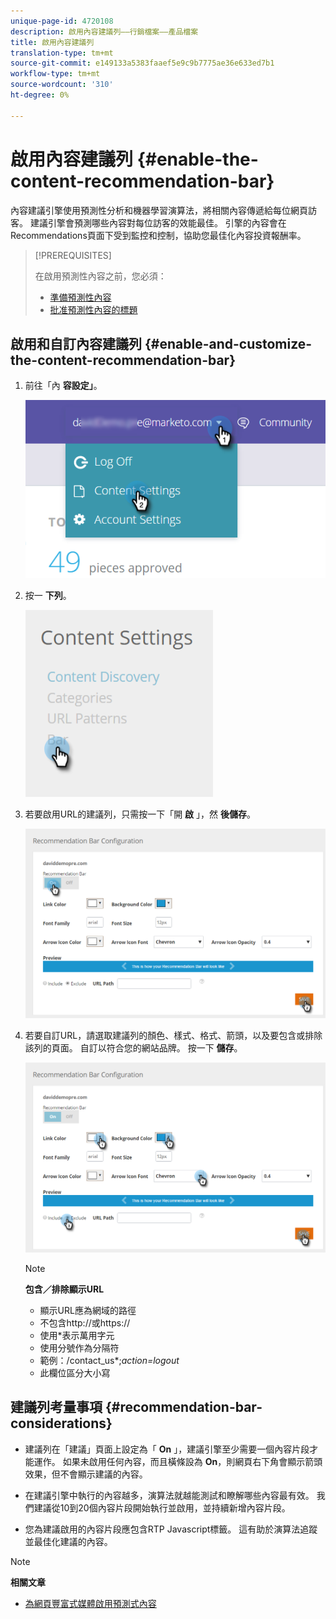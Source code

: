 ```yaml
---
unique-page-id: 4720108
description: 啟用內容建議列——行銷檔案——產品檔案
title: 啟用內容建議列
translation-type: tm+mt
source-git-commit: e149133a5383faaef5e9c9b7775ae36e633ed7b1
workflow-type: tm+mt
source-wordcount: '310'
ht-degree: 0%

---
```



# 啟用內容建議列 {#enable-the-content-recommendation-bar}

內容建議引擎使用預測性分析和機器學習演算法，將相關內容傳遞給每位網頁訪客。 建議引擎會預測哪些內容對每位訪客的效能最佳。 引擎的內容會在Recommendations頁面下受到監控和控制，協助您最佳化內容投資報酬率。

>[!PREREQUISITES]
>
>在啟用預測性內容之前，您必須：
>
>* [準備預測性內容](http://docs.marketo.com/display/docs/edit+predictive+content)
>* [批准預測性內容的標題](/help/marketo/product-docs/predictive-content/working-with-all-content/approve-a-title-for-predictive-content.md)


## 啟用和自訂內容建議列 {#enable-and-customize-the-content-recommendation-bar}

1. 前往「內 **容設定」**。

   ![](assets/settings-dropdown-hand.png)

1. 按一 **下列**。

   ![](assets/content-settings-bar-hand.png)

1. 若要啟用URL的建議列，只需按一下「開 **啟** 」，然 **後儲存**。

   ![](assets/bar-enable.png)

1. 若要自訂URL，請選取建議列的顏色、樣式、格式、箭頭，以及要包含或排除該列的頁面。 自訂以符合您的網站品牌。 按一下 **儲存**。

   ![](assets/bar-customize-details-hands.png)

   >[!NOTE]
   >
   >**包含／排除顯示URL**
   >
   >    * 顯示URL應為網域的路徑
   >    * 不包含http://或https://
   >    * 使用*表示萬用字元
   * 使用分號作為分隔符
   * 範例：/contact_us*;*action=logout*
   * 此欄位區分大小寫


## 建議列考量事項 {#recommendation-bar-considerations}

* 建議列在「建議」頁面上設定為「 **On** 」，建議引擎至少需要一個內容片段才能運作。 如果未啟用任何內容，而且橫條設為 **On**，則網頁右下角會顯示箭頭效果，但不會顯示建議的內容。

* 在建議引擎中執行的內容越多，演算法就越能測試和瞭解哪些內容最有效。 我們建議從10到20個內容片段開始執行並啟用，並持續新增內容片段。
* 您為建議啟用的內容片段應包含RTP Javascript標籤。 這有助於演算法追蹤並最佳化建議的內容。

>[!NOTE]
**相關文章**
* [為網頁豐富式媒體啟用預測式內容](enable-predictive-content-for-web-rich-media.md)

